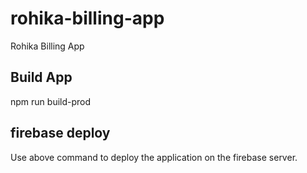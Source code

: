# rohika-billing-app
Rohika Billing App

## Build App
npm run build-prod

## firebase deploy 
Use above command to deploy the application on the firebase server.
